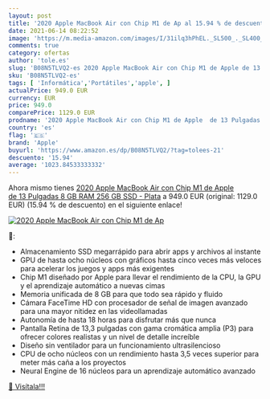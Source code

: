 ```yaml
---
layout: post
title: '2020 Apple MacBook Air con Chip M1 de Ap al 15.94 % de descuento'
date: 2021-06-14 08:22:52
image: 'https://m.media-amazon.com/images/I/31ilq3hPhEL._SL500_._SL400_.jpg'
comments: true
category: ofertas
author: 'tole.es'
slug: 'B08N5TLVQ2-es 2020 Apple MacBook Air con Chip M1 de Apple de 13 Pulgadas...'
sku: 'B08N5TLVQ2-es'
tags: [ 'Informática','Portátiles','apple', ]
actualPrice: 949.0 EUR
currency: EUR
price: 949.0
comparePrice: 1129.0 EUR
prodname: '2020 Apple MacBook Air con Chip M1 de Apple  de 13 Pulgadas  8 GB RAM  256 GB SSD  - Plata'
country: 'es'
flag: '🇪🇸'
brand: 'Apple'
buyurl: 'https://www.amazon.es/dp/B08N5TLVQ2/?tag=tolees-21'
descuento: '15.94'
average: '1023.84533333332'
---
```


Ahora mismo tienes [2020 Apple MacBook Air con Chip M1 de Apple  de 13 Pulgadas  8 GB RAM  256 GB SSD  - Plata](https://www.amazon.es/dp/B08N5TLVQ2/?tag=tolees-21) a 949.0 EUR (original: 1129.0 EUR) (15.94 %  de descuento) en el siguiente enlace!

[![2020 Apple MacBook Air con Chip M1 de Ap](https://m.media-amazon.com/images/I/31ilq3hPhEL._SL500_._SL400_.jpg)](https://www.amazon.es/dp/B08N5TLVQ2/?tag=tolees-21)

🔎:

- Almacenamiento SSD megarrápido para abrir apps y archivos al instante
- GPU de hasta ocho núcleos con gráficos hasta cinco veces más veloces para acelerar los juegos y apps más exigentes
- Chip M1 diseñado por Apple para llevar el rendimiento de la CPU, la GPU y el aprendizaje automático a nuevas cimas
- Memoria unificada de 8 GB para que todo sea rápido y fluido
- Cámara FaceTime HD con procesador de señal de imagen avanzado para una mayor nitidez en las videollamadas
- Autonomía de hasta 18 horas para disfrutar más que nunca
- Pantalla Retina de 13,3 pulgadas con gama cromática amplia (P3) para ofrecer colores realistas y un nivel de detalle increíble
- Diseño sin ventilador para un funcionamiento ultrasilencioso
- CPU de ocho núcleos con un rendimiento hasta 3,5 veces superior para meter más caña a los proyectos
- Neural Engine de 16 núcleos para un aprendizaje automático avanzado

[🛒 Visítala!!!](https://www.amazon.es/dp/B08N5TLVQ2/?tag=tolees-21)
